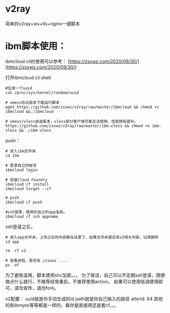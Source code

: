 # v2ray
简单的v2ray+ws+tls+nginx一键脚本


# ibm脚本使用：

ibmcloud cli的使用可以参考：
[https://zsxwz.com/2020/09/30/](https://zsxwz.com/2020/09/30/)

打开ibmcloud cli shell

```
#生成一个uuid
cat /proc/sys/kernel/random/uuid

# vmess协议版本下载运行脚本
wget https://github.com/zsxwz/v2ray/raw/master/ibmcloud && chmod +x ibmcloud &&./ibmcloud

# vmess/vless自选版本，vless部分客户端可能无法使用，性能稍有提升。
https://github.com/zsxwz/v2ray/raw/master/ibm-vless && chmod +x ibm-vless && ./ibm-vless

```


push：

```
# 进入ibm文件夹
cd ibm

# 登录自己的帐号
ibmcloud login

# 安装Cloud Foundry
ibmcloud cf install
ibmcloud target --cf

# push
ibmcloud cf push

#ssh登录，使用你自己的app名称。
ibmcloud cf ssh appname
```

ssh登录之后，
```
# 进入app文件夹，上传之后的内容都在这里了，如果文件夹里还有v2相关内容，记得删除
cd app

rm -rf v2

# 查看进程，是否有./zsxwz ....
ps -ef
```

为了避免滥用，脚本使用shc加密。。。
为了保活，自己可以不定期ssh登录，随便做点什么就行，不推荐经常重启，不推荐使用action。
如果可以使用低调使用即可，请勿宣传，请勿fork。

v2配置：
uuid就是你手动生成的id
path就是你自己输入的路径
alterId: 64
其他的和ibmyes等等都是一样的，看你是直接用还是套cf。。。


